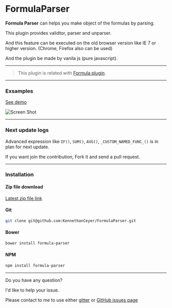 # FormulaParser

**Formula Parser** can helps you make object of the formulas by parsing.

This plugin provides validtor, parser and unparser.

And this feature can be executed on the old browser version like IE 7 or higher version. (Chrome, Firefox also can be used)

And the plugin be made by vanila js (pure javascript).

----

> This plugin is related with [Formula plugin](https://github.com/KennethanCeyer/Formula).

----

### Exsamples

[See demo](http://www.pigno.se/barn/PIGNOSE-FormulaParser/)

![Screen Shot](http://www.nhpcw.com/upload/2016-11-10%2B16%253B33%253B23_0_111016043349.png)

----

### Next update logs

Advanced expression like `IF()`, `SUM()`, `AVG()`, `_CUSTOM_NAMED_FUNC_()` is in plan for next update.

If you want join the contribution, Fork it and send a pull request.

----

### Installation

#### Zip file download

[Latest zip file link](https://github.com/KennethanCeyer/FormulaParser/archive/master.zip)

#### Git

```bash
git clone git@github.com:KennethanCeyer/FormulaParser.git
```

#### Bower

```bash
bower install formula-parser
```

#### NPM

```bash
npm install formula-parser
```

----

Do you have any question?

I'd like to help your issue.

Please contact to me to use either [gitter](https://gitter.im/KennethanCeyer/PIGNOSE) or [GitHub issues page](https://github.com/KennethanCeyer/FormulaParser/issues)
